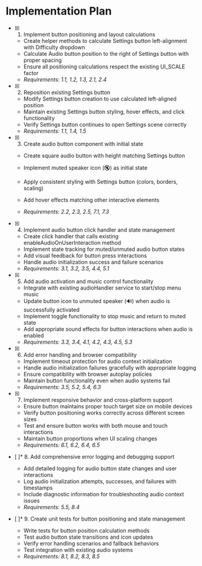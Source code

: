 # Implementation Plan

- [x] 1. Implement button positioning and layout calculations

  - Create helper methods to calculate Settings button left-alignment with Difficulty dropdown
  - Calculate Audio button position to the right of Settings button with proper spacing
  - Ensure all positioning calculations respect the existing UI_SCALE factor
  - _Requirements: 1.1, 1.2, 1.3, 2.1, 2.4_

- [x] 2. Reposition existing Settings button

  - Modify Settings button creation to use calculated left-aligned position
  - Maintain existing Settings button styling, hover effects, and click functionality
  - Verify Settings button continues to open Settings scene correctly
  - _Requirements: 1.1, 1.4, 1.5_

- [x] 3. Create audio button component with initial state

  - Create square audio button with height matching Settings button
  - Implement muted speaker icon (🔇) as initial state
  - Apply consistent styling with Settings button (colors, borders, scaling)
  - Add hover effects matching other interactive elements

  - _Requirements: 2.2, 2.3, 2.5, 7.1, 7.3_

- [x] 4. Implement audio button click handler and state management

  - Create click handler that calls existing enableAudioOnUserInteraction method
  - Implement state tracking for muted/unmuted audio button states
  - Add visual feedback for button press interactions
  - Handle audio initialization success and failure scenarios
  - _Requirements: 3.1, 3.2, 3.5, 4.4, 5.1_

- [x] 5. Add audio activation and music control functionality

  - Integrate with existing audioHandler service to start/stop menu music
  - Update button icon to unmuted speaker (🔊) when audio is successfully activated
  - Implement toggle functionality to stop music and return to muted state
  - Add appropriate sound effects for button interactions when audio is enabled
  - _Requirements: 3.3, 3.4, 4.1, 4.2, 4.3, 4.5, 5.3_

- [x] 6. Add error handling and browser compatibility

  - Implement timeout protection for audio context initialization
  - Handle audio initialization failures gracefully with appropriate logging
  - Ensure compatibility with browser autoplay policies
  - Maintain button functionality even when audio systems fail
  - _Requirements: 3.5, 5.2, 5.4, 6.3_

- [x] 7. Implement responsive behavior and cross-platform support

  - Ensure button maintains proper touch target size on mobile devices
  - Verify button positioning works correctly across different screen sizes
  - Test and ensure button works with both mouse and touch interactions
  - Maintain button proportions when UI scaling changes
  - _Requirements: 6.1, 6.2, 6.4, 6.5_

- [ ]\* 8. Add comprehensive error logging and debugging support

  - Add detailed logging for audio button state changes and user interactions
  - Log audio initialization attempts, successes, and failures with timestamps
  - Include diagnostic information for troubleshooting audio context issues
  - _Requirements: 5.5, 8.4_

- [ ]\* 9. Create unit tests for button positioning and state management
  - Write tests for button position calculation methods
  - Test audio button state transitions and icon updates
  - Verify error handling scenarios and fallback behaviors
  - Test integration with existing audio systems
  - _Requirements: 8.1, 8.2, 8.3, 8.5_
